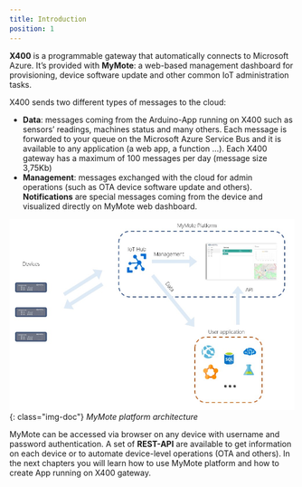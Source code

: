 ```yaml
---
title: Introduction
position: 1
---
```


**X400** is a programmable gateway that automatically connects to Microsoft Azure. It’s provided with **MyMote**: a web-based management dashboard for provisioning, device software update and other common IoT administration tasks.

X400 sends two different types of messages to the cloud: 
* **Data**: messages coming from the Arduino-App running on X400 such as sensors’ readings, machines status and many others.
Each message is forwarded to your queue on the Microsoft Azure Service Bus and it is available to any application (a web app, a function …). Each X400 gateway has a maximum of 100 messages per day (message size 3,75Kb)
* **Management**: messages exchanged with the cloud for admin operations (such as OTA device software update and others). **Notifications** are special messages coming from the device and visualized directly on MyMote web dashboard.


![Architettura](./images/Architettura.jpg){: class="img-doc"}
*MyMote platform architecture* 

MyMote can be accessed via browser on any device with username and password authentication. A set of **REST-API** are available to get information on each device or to automate device-level operations (OTA and others).
In the next chapters you will learn how to use MyMote platform and how to create App running on X400 gateway.
